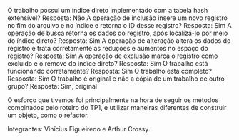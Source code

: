 O trabalho possui um índice direto implementado com a tabela hash extensível?
Resposta: Não
A operação de inclusão insere um novo registro no fim do arquivo e no índice e retorna o ID desse registro?
Resposta: Sim
A operação de busca retorna os dados do registro, após localizá-lo por meio do índice direto?
Resposta: Sim
A operação de alteração altera os dados do registro e trata corretamente as reduções e aumentos no espaço do registro?
Resposta: Sim
A operação de exclusão marca o registro como excluído e o remove do índice direto?
Resposta: Sim
O trabalho está funcionando corretamente?
Resposta: Sim
O trabalho está completo?
Resposta: Sim
O trabalho é original e não a cópia de um trabalho de outro grupo?
Resposta: Sim, original

O esforço que tivemos foi principalmente na hora de seguir os métodos combinados pelo roteiro do TP1, e utilizar maneiras diferentes de construir um objeto, como o refactor.

Integrantes: Vinícius Figueiredo e Arthur Crossy.
